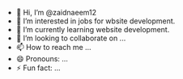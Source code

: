 - 👋 Hi, I’m @zaidnaeem12
- 👀 I’m interested in jobs for wbsite development.
- 🌱 I’m currently learning website development.
- 💞️ I’m looking to collaborate on ...
- 📫 How to reach me ...
- 😄 Pronouns: ...
- ⚡ Fun fact: ...

<!---
zaidnaeem12/zaidnaeem12 is a ✨ special ✨ repository because its `README.md` (this file) appears on your GitHub profile.
You can click the Preview link to take a look at your changes.
--->

